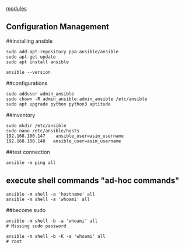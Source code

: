 [modules](https://docs.ansible.com/ansible/latest/modules/modules_by_category.html)


## Configuration Management


##installing ansible
```
sudo add-apt-repository ppa:ansible/ansible
sudo apt-get update
sudo apt install ansible

ansible --version
```


##configurations
```
sudo adduser admin_ansible
sudo chown -R admin_ansible:admin_ansible /etc/ansible
sudo apt upgrade python python3 aptitude
```


##inventory
```
sudo mkdir /etc/ansible
sudo nano /etc/ansible/hosts
192.168.100.147    ansible_user=asim_username
192.168.100.148   ansible_user=asim_username
```


##test connection
```
ansible -m ping all
```


## execute shell commands "ad-hoc commands"
```
ansible -m shell -a 'hostname' all
ansible -m shell -a 'whoami' all
```

##become sudo
```
ansible -m shell -b -a 'whoami' all 
# Missing sudo password

ansible -m shell -b -K -a 'whoami' all
# root
```

